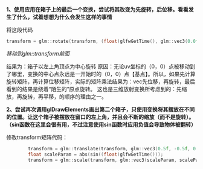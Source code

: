 **1、使用应用在箱子上的最后一个变换，尝试将其改变为先旋转，后位移。看看发生了什么，试着想想为什么会发生这样的事情**

将这段代码

```c++
transform = glm::rotate(transform, (float)glfwGetTime(), glm::vec3(0.0f, 0.0f, 1.0f));
```

*移动到glm::transform前面*

结果为：箱子以左上角顶点为中心旋转
原因：无论uv坐标的（0，0）点被移动到了哪里，变换的中心点永远是一开始时的（0，0）点【基点】。所以，如果先计算旋转矩阵，再计算位移矩阵，实际的矩阵乘法结果为：vec先位移，再旋转，最后看到的结果是绕着“陌生的”原点旋转。
这也是三维放射变换所考虑到的：先缩放，再旋转，再平移，的顺序的理由之一。


**2、尝试再次调用glDrawElements画出第二个箱子，只使用变换将其摆放在不同的位置。让这个箱子被摆放在窗口的左上角，并且会不断的缩放（而不是旋转）。（sin函数在这里会很有用，不过注意使用sin函数时应用负值会导致物体被翻转）**

修改transform矩阵代码：
```c++
        transform = glm::translate(transform, glm::vec3(0.5f, -0.5f, 0.0f));
        float scaleParam = abs(sin((float)glfwGetTime()));
        transform = glm::scale(transform, glm::vec3(scaleParam, scaleParam, 1.0f));
```
